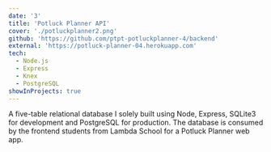 ```yaml
---
date: '3'
title: 'Potluck Planner API'
cover: './potluckplanner2.png'
github: 'https://github.com/ptpt-potluckplanner-4/backend'
external: 'https://potluck-planner-04.herokuapp.com'
tech:
  - Node.js
  - Express
  - Knex
  - PostgreSQL
showInProjects: true
---
```


A five-table relational database I solely built using Node, Express, SQLite3 for development and PostgreSQL for production. The database is consumed by the frontend students from Lambda School for a Potluck Planner web app.
